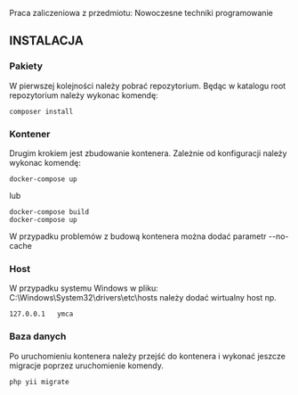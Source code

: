 Praca zaliczeniowa z przedmiotu: Nowoczesne techniki programowanie

INSTALACJA
------------
### Pakiety

W pierwszej kolejności należy pobrać repozytorium.
Będąc w katalogu root repozytorium należy wykonac komendę:

~~~
composer install
~~~

### Kontener

Drugim krokiem jest zbudowanie kontenera.
Zależnie od konfiguracji należy wykonac komendę:
~~~
docker-compose up
~~~

lub

~~~
docker-compose build
docker-compose up
~~~

W przypadku problemów z budową kontenera można dodać parametr --no-cache

### Host

W przypadku systemu Windows w pliku: C:\Windows\System32\drivers\etc\hosts należy dodać wirtualny host np.

~~~
127.0.0.1	ymca
~~~

### Baza danych

Po uruchomieniu kontenera należy przejść do kontenera i wykonać jeszcze migracje poprzez uruchomienie komendy.

~~~
php yii migrate
~~~